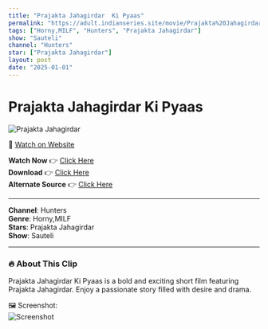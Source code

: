 ```yaml
---
title: "Prajakta Jahagirdar  Ki Pyaas"
permalink: "https://adult.indianseries.site/movie/Prajakta%20Jahagirdar%20%20Ki%20Pyaas"
tags: ["Horny,MILF", "Hunters", "Prajakta Jahagirdar"]
show: "Sauteli"
channel: "Hunters"
star: ["Prajakta Jahagirdar"]
layout: post
date: "2025-01-01"
---
```


# Prajakta Jahagirdar  Ki Pyaas

![Prajakta Jahagirdar](https://shorts.desisins.com/wp-content/uploads/2024/04/Prajakta-Sauteli-Hunters-DesiSins.com_-1.jpg)

🔗 [Watch on Website](https://adult.indianseries.site/movie/Prajakta%20Jahagirdar%20%20Ki%20Pyaas)

**Watch Now** 👉 [Click Here](https://adult.indianseries.site/movie/Prajakta%20Jahagirdar%20%20Ki%20Pyaas)  
**Download** 👉 [Click Here](https://adult.indianseries.site/movie/Prajakta%20Jahagirdar%20%20Ki%20Pyaas)  
**Alternate Source** 👉 [Click Here](https://adult.indianseries.site/movie/Prajakta%20Jahagirdar%20%20Ki%20Pyaas)

---

**Channel**: Hunters  
**Genre**: Horny,MILF  
**Stars**: Prajakta Jahagirdar  
**Show**: Sauteli

---

### 🔥 About This Clip

Prajakta Jahagirdar  Ki Pyaas is a bold and exciting short film featuring Prajakta Jahagirdar. Enjoy a passionate story filled with desire and drama.
 
🖼️ Screenshot:  
![Screenshot](https://shorts.desisins.com/wp-content/uploads/2024/04/Prajakta-Sauteli-Hunters-DesiSins.com_-1.jpg)
